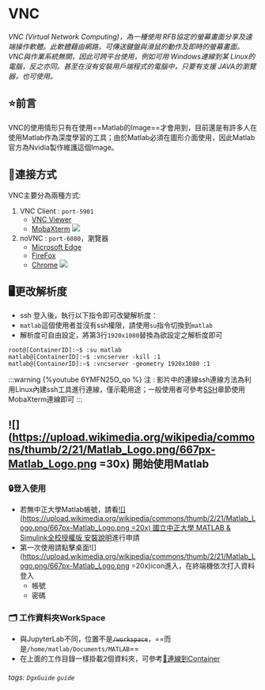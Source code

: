 # VNC
*VNC (Virtual Network Computing)，為一種使用 RFB協定的螢幕畫面分享及遠端操作軟體。此軟體藉由網路，可傳送鍵盤與滑鼠的動作及即時的螢幕畫面。VNC與作業系統無關，因此可跨平台使用，例如可用 Windows連線到某 Linux的電腦，反之亦同。甚至在沒有安裝用戶端程式的電腦中，只要有支援 JAVA的瀏覽器，也可使用。*


## ⭐前言
VNC的使用情形只有在使用==Matlab的Image==才會用到，目前還是有許多人在使用Matlab作為深度學習的工具；由於Matlab必須在圖形介面使用，因此Matlab官方為Nvidia製作維護這個Image。

## 🔌連接方式
VNC主要分為兩種方式:
1. VNC Client : `port-5901`
    *  [VNC Viewer](https://www.realvnc.com/en/connect/download/viewer/ "官方軟體")
    *  [MobaXterm](https://mobaxterm.mobatek.net/ "對Server寶具")
[![](https://i.imgur.com/OlvNHkG.gif)](https://i.imgur.com/OlvNHkG.gif "點圖放大")
2. noVNC : `port-6080`，瀏覽器
    * [Microsoft Edge](https://www.microsoft.com/en-us/edge "Chrome下載器")
    * [FireFox](https://www.mozilla.org/zh-TW/firefox/new "過氣分頁始祖")
    * [Chrome](https://www.google.com/intl/zh-TW/chrome/ "吃Ram怪物")
[![](https://i.imgur.com/KXOvQb1.gif)](https://i.imgur.com/KXOvQb1.gif "點圖放大")
## 🖥️更改解析度
* ssh 登入後，執行以下指令即可改變解析度：
* `matlab`這個使用者並沒有ssh權限，請使用`su`指令切換到`matlab`
* 解析度可自由設定，將第3行`1920x1080`替換為欲設定之解析度即可
```bash=
root@[ContainerID]:~$ :su matlab
matlab@[ContainerID]:~$ :vncserver -kill :1
matlab@[ContainerID]:~$ :vncserver -geometry 1920x1080 :1
```
:::warning
{%youtube 6YMFN25O_qo %}
注 : 影片中的連線ssh連線方法為利用Linux內建ssh工具進行連線，僅示範用途；一般使用者可參考[SSH](/ursySZdmTOWv5s5Ah509Kg)章節使用MobaXterm連線即可
:::

## ![](https://upload.wikimedia.org/wikipedia/commons/thumb/2/21/Matlab_Logo.png/667px-Matlab_Logo.png =30x) 開始使用Matlab
### 🔒登入使用
* 若無中正大學Matlab帳號，請看[![](https://upload.wikimedia.org/wikipedia/commons/thumb/2/21/Matlab_Logo.png/667px-Matlab_Logo.png =20x) 國立中正大學 MATLAB & Simulink全校授權版 安裝說明](http://drive.google.com/file/d/1i90iN0Xb9MCatKyQirvQDl2vJNNK-YWh/view?usp=sharing)進行申請
* 第一次使用請點擊桌面![](https://upload.wikimedia.org/wikipedia/commons/thumb/2/21/Matlab_Logo.png/667px-Matlab_Logo.png =20x)icon進入，在終端機依次打入資料登入
    * 帳號
    * 密碼
### 🗂 工作資料夾WorkSpace
* 與JupyterLab不同，位置不是<s>`/workspace`</s>，==而是`/home/matlab/Documents/MATLAB`==
* 在上面的工作目錄一樣掛載2個資料夾，可參考[🔌連線到Container](/H1mvrNuNRkKtmyri2LQbhw#🗂-工作資料夾WorkSpace)
###### tags: `DgxGuide` `guide`
